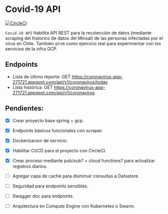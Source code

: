 # Covid-19 API
[![CircleCI](https://circleci.com/gh/yamilmedina/coronavirusapi/tree/master.svg?style=svg&circle-token=4259c346ba69eb646248ad392ee493bfb8f1a9b2)](https://circleci.com/gh/yamilmedina/coronavirusapi/tree/master)

`Covid-19 API` Habilita API REST para la recolección de datos (mediante scraping del historico de datos del Minsal) de las personas infectadas por el virus en Chile.
También sirve como ejercicio real para experimentar con los servicios de la infra GCP.

## Endpoints


* Lista de último reporte: GET https://coronavirus-app-271721.appspot.com/api/v1/coronavirus/today
* Lista histórica: GET https://coronavirus-app-271721.appspot.com/api/v1/coronavirus

## Pendientes:

- [x] Crear proyecto base spring + gcp. 
- [x] Endpoints básicos funcionales con scraper. 
- [x] Dockerizacion de servicio. 
- [x] Habilitar CI/CD para el proyecto con CircleCI. 
- [x] Crear proceso mediante pub/sub? + cloud functions? para actualizar registros diarios. 
- [ ] Agregar capa de caché para disminuir consultas a Datastore. 
- [ ] Seguridad para endpoints sensibles. 
- [ ] Swagger doc para endpoints. 
- [ ] Arquitectura en Compute Engine con Kubernetes o Swarm. 
 
